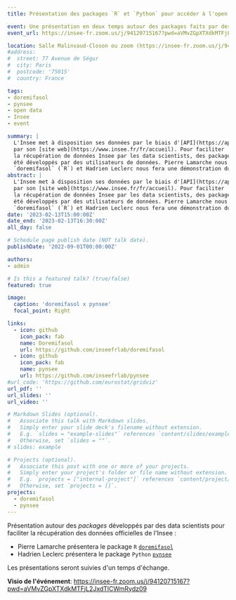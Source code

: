 ```yaml
---
title: Présentation des packages `R` et `Python` pour accéder à l'open data de l'Insee

event: Une présentation en deux temps autour des packages faits par des utilisateurs de données de l'Insee
event_url: https://insee-fr.zoom.us/j/94120715167?pwd=aVMvZGpXTXdkMTFjL2JxdTlCWmRydz09

location: Salle Malinvaud-Closon ou zoom (https://insee-fr.zoom.us/j/94120715167?pwd=aVMvZGpXTXdkMTFjL2JxdTlCWmRydz09)
#address:
#  street: 77 Avenue de Ségur
#  city: Paris
#  postcode: '75015'
#  country: France

tags:
- doremifasol
- pynsee
- open data 
- Insee
- event

summary: |
  L'Insee met à disposition ses données par le biais d'[API](https://api.insee.fr/catalogue/) ou
  par son [site web](https://www.insee.fr/fr/accueil). Pour faciliter
  la récupération de données Insee par les data scientists, des packages `R` et `Python` ont
  été développés par des utilisateurs de données. Pierre Lamarche nous présentera le package
  `doremifasol` (`R`) et Hadrien Leclerc nous fera une démonstration du package `pynsee` (`Python`).
abstract: |
  L'Insee met à disposition ses données par le biais d'[API](https://api.insee.fr/catalogue/) ou
  par son [site web](https://www.insee.fr/fr/accueil). Pour faciliter
  la récupération de données Insee par les data scientists, des packages `R` et `Python` ont
  été développés par des utilisateurs de données. Pierre Lamarche nous présentera le package
  `doremifasol` (`R`) et Hadrien Leclerc nous fera une démonstration du package `pynsee` (`Python`).
date: '2023-02-13T15:00:00Z'
date_end: '2023-02-13T16:30:00Z'
all_day: false

# Schedule page publish date (NOT talk date).
publishDate: '2022-09-01T00:00:00Z'

authors:
- admin

# Is this a featured talk? (true/false)
featured: true

image:
  caption: 'doremifasol x pynsee'
  focal_point: Right

links:
  - icon: github
    icon_pack: fab
    name: Doremifasol
    url: https://github.com/inseefrlab/doremifasol
  - icon: github
    icon_pack: fab
    name: pynsee
    url: https://github.com/inseefrlab/pynsee
#url_code: 'https://github.com/eurostat/gridviz'
url_pdf: ''
url_slides: ''
url_video: ''

# Markdown Slides (optional).
#   Associate this talk with Markdown slides.
#   Simply enter your slide deck's filename without extension.
#   E.g. `slides = "example-slides"` references `content/slides/example-slides.md`.
#   Otherwise, set `slides = ""`.
# slides: example

# Projects (optional).
#   Associate this post with one or more of your projects.
#   Simply enter your project's folder or file name without extension.
#   E.g. `projects = ["internal-project"]` references `content/project/deep-learning/index.md`.
#   Otherwise, set `projects = []`.
projects:
  - doremifasol
  - pynsee
---
```


Présentation autour des _packages_
développés par des data scientists pour faciliter la récupération des données
officielles de l'Insee :

- Pierre Lamarche présentera le package `R` [`doremifasol`](https://github.com/InseeFrLab/DoReMIFaSol)
- Hadrien Leclerc présentera le package `Python` [`pynsee`](https://github.com/InseeFrLab/pynsee)

Les présentations seront suivies d'un temps d'échange. 

__Visio de l'événement__: https://insee-fr.zoom.us/j/94120715167?pwd=aVMvZGpXTXdkMTFjL2JxdTlCWmRydz09


